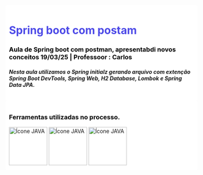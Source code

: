 <div style="background-color: #ffffff; padding: 10px; border-radius: 5px;">
    <h1 style="color:rgb(76, 73, 231);">Spring boot com postam  </h1>
     <h3 style="color: #000000;"> Aula de Spring boot com postman, apresentabdi novos conceitos 19/03/25 |<b> Professoor : Carlos</b> </h3>
      <h5>Nesta aula utilizamos o Spring initialz gerando arquivo com extenção Spring Boot DevTools, Spring Web, H2 Database, Lombok e Spring Data JPA. </h5>
</div>
<div style="background-color: #ffffff; padding: 10px; border-radius: 5px;">
    <h3 style="color: #000000;">Ferramentas utilizadas no processo.</h3>
    <img src="https://img.icons8.com/?size=100&id=61466&format=png&color=000000" alt="Ícone JAVA" style="width: 100px; height: auto;">
      <img src="https://img.icons8.com/?size=100&id=13679&format=png&color=000000" alt="Ícone JAVA" style="width: 100px; height: auto;">
      <img src="https://img.icons8.com/?size=100&id=QEQQKirln6Tf&format=png&color=000000" alt="Ícone JAVA" style="width: 100px; height: auto;">
   
</div>
